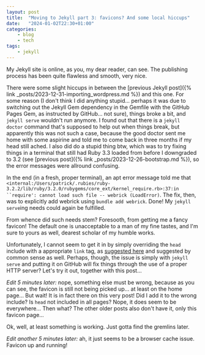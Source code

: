 ```yaml
---
layout: post
title:  "Moving to Jekyll part 3: favicons? And some local hiccups"
date:   "2024-01-02T22:30+01:00"
categories:
    - blog
    - tech
tags:
    - jekyll
---
```


My Jekyll site is online, as you, my dear reader, can see. The publishing process has been quite flawless and smooth, very nice.

There were some slight hiccups in between the [previous Jekyll post]({% link _posts/2023-12-31-importing_wordpress.md %}) and this one.
For some reason (I don't think I did anything stupid... perhaps it was due to switching out the Jekyll Gem dependency in the Gemfile with the GitHub Pages Gem, as instructed by GitHub... not sure), things broke a bit, and `jekyll serve` wouldn't run anymore.
I found out that there is a `jekyll doctor` command that's supposed to help out when things break, but apparently this was not such a case, because the good doctor sent me home with some aspirine and told me to come back in three months if my head still ached.
I also did do a stupid thing btw, which was to try fixing things in a terminal that still had Ruby 3.3 loaded from before I downgraded to 3.2 (see [previous post]({% link _posts/2023-12-26-bootstrap.md %}), so the error messages were allround confusing.

In the end (in a fresh, proper terminal), an apt error message told me that `<internal:/Users/patrick/.rubies/ruby-3.2.2/lib/ruby/3.2.0/rubygems/core_ext/kernel_require.rb>:37:in ``require': cannot load such file -- webrick (LoadError)`.
The fix, then, was to explicitly add webrick using `bundle add webrick`. Done! My `jekyll serve`ing needs could again be fulfilled.

From whence did such needs stem? Foresooth, from getting me a fancy favicon! The default one is unacceptable to a man of my fine tastes, and I'm sure to yours as well, dearest scholar of my humble works.

Unfortunately, I cannot seem to get it in by simply overriding the `head` include with a appropriate `link` tag, as [suggested here](https://medium.com/@xiang_zhou/how-to-add-a-favicon-to-your-jekyll-site-2ac2179cc2ed) and suggested by common sense as well. Perhaps, though, the issue is simply with `jekyll serve` and putting it on GitHub will fix things through the use of a proper HTTP server? Let's try it out, together with this post...

*Edit 5 minutes later:* nope, something else must be wrong, because as you can see, the favicon is still not being picked up... at least on the home page... But wait! It is in fact there on this very post! Did I add it to the wrong include? Is `head` not included in all pages? Nope, it does seem to be everywhere... Then what? The other older posts also don't have it, only this favicon page...

Ok, well, at least something is working. Just gotta find the gremlins later.

*Edit another 5 minutes later:* ah, it just seems to be a browser cache issue. Favicon up and running!
